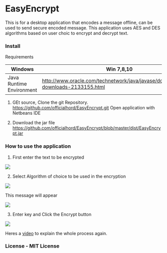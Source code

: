 # EasyEncrypt
This is for a desktop application that encodes a message offline, can be used to send secure encoded message. This application uses AES and DES algorithms based on user choic to encrypt and decrypt text.

### Install
Requirements

|Windows|Win 7,8,10|
|---|---|
|Java Runtime Environment|http://www.oracle.com/technetwork/java/javase/downloads/jre8-downloads-2133155.html|

1. GEt source, Clone the git Repository.
https://github.com/officialhord/EasyEncrypt.git
Open application with Netbeans IDE

2. Download the jar file
https://github.com/officialhord/EasyEncrypt/blob/master/dist/EasyEncrypt.jar

### How to use the application

1. First enter the text to be encrypted

![](https://steemitimages.com/DQmQDSbJuWKXC1MK3iEoWzaJaSMsF3QNkejQ32MMjMvf9wC/image.png)

2. Select Algorithm of choice to be used in the encryption

![](https://steemitimages.com/DQmW6zcotYK113uyFqCL4bharFa8cV7iMGbogyQtoiWNRXG/image.png)

This message will appear

![](https://steemitimages.com/DQmfZw2g9iNn77GT5qx2WBdWHyaXSHgc4UhCFkaU6YAR9f8/image.png)

3. Enter key and Click the Encrypt button

![](https://steemitimages.com/DQmXGsKBjQrnKTL8ZFEb641BSFSe9WFLmuV7xHCN6eeMSEb/image.png)

Heres a [video](https://www.youtube.com/watch?v=yOWwWKxpcS8) to explain the whole process again.


### License - MIT License
